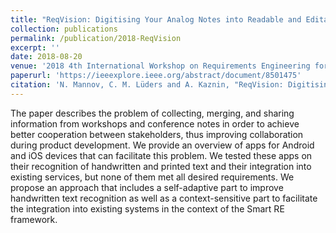 ```yaml
---
title: "ReqVision: Digitising Your Analog Notes into Readable and Editable Data"
collection: publications
permalink: /publication/2018-ReqVision
excerpt: ''
date: 2018-08-20
venue: '2018 4th International Workshop on Requirements Engineering for Self-Adaptive, Collaborative, and Cyber Physical Systems (RESACS)'
paperurl: 'https://ieeexplore.ieee.org/abstract/document/8501475'
citation: 'N. Mannov, C. M. Lüders and A. Kaznin, "ReqVision: Digitising Your Analog Notes into Readable and Editable Data," <i>2018 4th International Workshop on Requirements Engineering for Self-Adaptive, Collaborative, and Cyber Physical Systems (RESACS)</i>, 2018, pp. 20-23, doi: 10.1109/RESACS.2018.00009.'
---
```

The paper describes the problem of collecting, merging, and sharing information from workshops and conference notes in order to achieve better cooperation between stakeholders, thus improving collaboration during product development. We provide an overview of apps for Android and iOS devices that can facilitate this problem. We tested these apps on their recognition of handwritten and printed text and their integration into existing services, but none of them met all desired requirements. We propose an approach that includes a self-adaptive part to improve handwritten text recognition as well as a context-sensitive part to facilitate the integration into existing systems in the context of the Smart RE framework.

